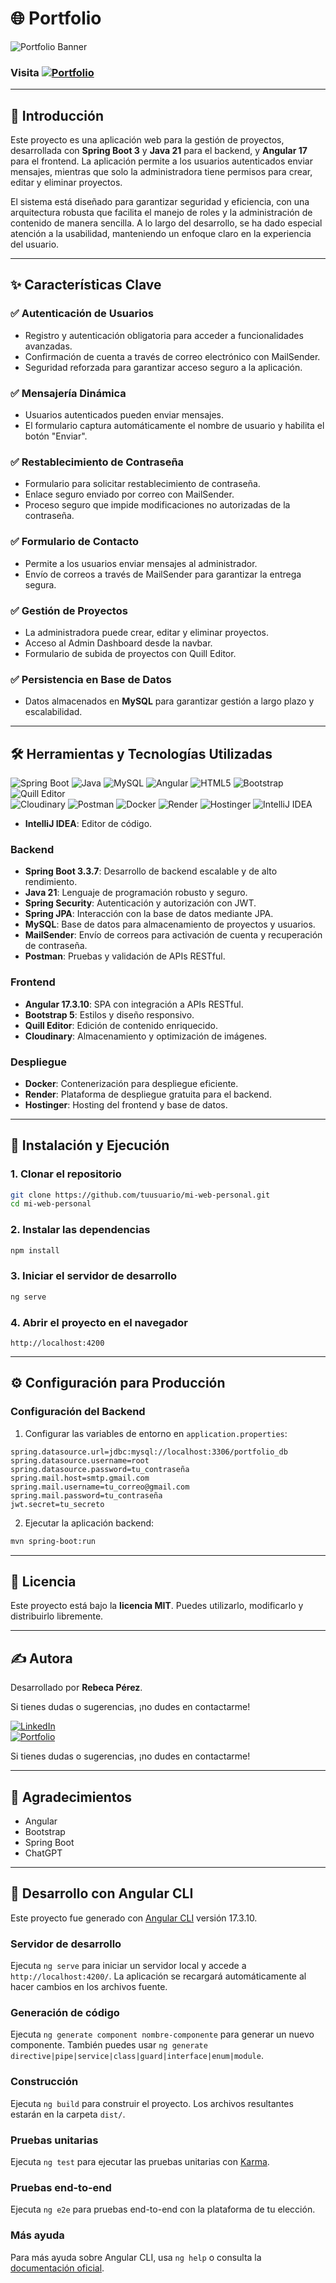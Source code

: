 # 🌐 Portfolio 
![Portfolio Banner](https://res.cloudinary.com/dl7on9tjj/image/upload/v1737043147/CabeceraPortfolio-min_iec8fe.png)  

### Visita [![Portfolio](https://img.shields.io/badge/Portfolio-Web-orange?style=flat&logo=google-chrome)](https://rebecaperezportfolio.com)

---

## 📖 Introducción

Este proyecto es una aplicación web para la gestión de proyectos, desarrollada con **Spring Boot 3** y **Java 21** para el backend, y **Angular 17** para el frontend. La aplicación permite a los usuarios autenticados enviar mensajes, mientras que solo la administradora tiene permisos para crear, editar y eliminar proyectos. 

El sistema está diseñado para garantizar seguridad y eficiencia, con una arquitectura robusta que facilita el manejo de roles y la administración de contenido de manera sencilla. A lo largo del desarrollo, se ha dado especial atención a la usabilidad, manteniendo un enfoque claro en la experiencia del usuario.

---

## ✨ Características Clave

### ✅ Autenticación de Usuarios
- Registro y autenticación obligatoria para acceder a funcionalidades avanzadas.
- Confirmación de cuenta a través de correo electrónico con MailSender.
- Seguridad reforzada para garantizar acceso seguro a la aplicación.

### ✅ Mensajería Dinámica
- Usuarios autenticados pueden enviar mensajes.
- El formulario captura automáticamente el nombre de usuario y habilita el botón "Enviar".

### ✅ Restablecimiento de Contraseña
- Formulario para solicitar restablecimiento de contraseña.
- Enlace seguro enviado por correo con MailSender.
- Proceso seguro que impide modificaciones no autorizadas de la contraseña.

### ✅ Formulario de Contacto
- Permite a los usuarios enviar mensajes al administrador.
- Envío de correos a través de MailSender para garantizar la entrega segura.

### ✅ Gestión de Proyectos
- La administradora puede crear, editar y eliminar proyectos.
- Acceso al Admin Dashboard desde la navbar.
- Formulario de subida de proyectos con Quill Editor.

### ✅ Persistencia en Base de Datos
- Datos almacenados en **MySQL** para garantizar gestión a largo plazo y escalabilidad.

---

## 🛠️ Herramientas y Tecnologías Utilizadas

![Spring Boot](https://img.shields.io/badge/Spring%20Boot-6DB33F?style=flat&logo=spring-boot&logoColor=white) ![Java](https://img.shields.io/badge/Java-ED8B00?style=flat&logo=openjdk&logoColor=white) ![MySQL](https://img.shields.io/badge/MySQL-4479A1?style=flat&logo=mysql&logoColor=white) ![Angular](https://img.shields.io/badge/Angular-DD0031?style=flat&logo=angular&logoColor=white) ![HTML5](https://img.shields.io/badge/HTML5-E34F26?style=flat&logo=html5&logoColor=white) ![Bootstrap](https://img.shields.io/badge/Bootstrap-563D7C?style=flat&logo=bootstrap&logoColor=white) ![Quill Editor](https://img.shields.io/badge/Quill-Editor-00B0FF?style=flat&logo=quill&logoColor=white) <br> ![Cloudinary](https://img.shields.io/badge/Cloudinary-3448C5?style=flat&logo=cloudinary&logoColor=white) ![Postman](https://img.shields.io/badge/Postman-FF6C37?style=flat&logo=postman&logoColor=white) 
![Docker](https://img.shields.io/badge/Docker-2496ED?style=flat&logo=docker&logoColor=white) ![Render](https://img.shields.io/badge/Render-00979D?style=flat&logo=render&logoColor=white) ![Hostinger](https://img.shields.io/badge/Hostinger-673AB7?style=flat&logo=hostinger&logoColor=white) ![IntelliJ IDEA](https://img.shields.io/badge/IntelliJ%20IDEA-000000?style=flat&logo=intellij-idea&logoColor=white)

- **IntelliJ IDEA**: Editor de código.

### Backend
- **Spring Boot 3.3.7**: Desarrollo de backend escalable y de alto rendimiento.
- **Java 21**: Lenguaje de programación robusto y seguro.
- **Spring Security**: Autenticación y autorización con JWT.
- **Spring JPA**: Interacción con la base de datos mediante JPA.
- **MySQL**: Base de datos para almacenamiento de proyectos y usuarios.
- **MailSender**: Envío de correos para activación de cuenta y recuperación de contraseña.
- **Postman**: Pruebas y validación de APIs RESTful.

### Frontend
- **Angular 17.3.10**: SPA con integración a APIs RESTful. 
- **Bootstrap 5**: Estilos y diseño responsivo.
- **Quill Editor**: Edición de contenido enriquecido.
- **Cloudinary**: Almacenamiento y optimización de imágenes.

### Despliegue
- **Docker**: Contenerización para despliegue eficiente.
- **Render**: Plataforma de despliegue gratuita para el backend.
- **Hostinger**: Hosting del frontend y base de datos.

---

## 🚀 Instalación y Ejecución

### 1. Clonar el repositorio
```bash
git clone https://github.com/tuusuario/mi-web-personal.git
cd mi-web-personal
```

### 2. Instalar las dependencias
```bash
npm install
```

### 3. Iniciar el servidor de desarrollo
```bash
ng serve
```

### 4. Abrir el proyecto en el navegador
```
http://localhost:4200
```

---

## ⚙️ Configuración para Producción

### Configuración del Backend

1. Configurar las variables de entorno en `application.properties`:
```properties
spring.datasource.url=jdbc:mysql://localhost:3306/portfolio_db
spring.datasource.username=root
spring.datasource.password=tu_contraseña
spring.mail.host=smtp.gmail.com
spring.mail.username=tu_correo@gmail.com
spring.mail.password=tu_contraseña
jwt.secret=tu_secreto
```

2. Ejecutar la aplicación backend:
```bash
mvn spring-boot:run
```

---

## 📄 Licencia

Este proyecto está bajo la **licencia MIT**. Puedes utilizarlo, modificarlo y distribuirlo libremente.

---

## ✍️ Autora

Desarrollado por **Rebeca Pérez**.

Si tienes dudas o sugerencias, ¡no dudes en contactarme!

[![LinkedIn](https://img.shields.io/badge/LinkedIn-Profile-blue?style=flat&logo=linkedin)](https://www.linkedin.com/in/rebecaperez)  
[![Portfolio](https://img.shields.io/badge/Portfolio-Web-orange?style=flat&logo=google-chrome)](https://rebecaperezportfolio.com)

Si tienes dudas o sugerencias, ¡no dudes en contactarme!

---

## 🌟 Agradecimientos
- Angular
- Bootstrap
- Spring Boot
- ChatGPT

---

## 🔧 Desarrollo con Angular CLI

Este proyecto fue generado con [Angular CLI](https://github.com/angular/angular-cli) versión 17.3.10.

### Servidor de desarrollo
Ejecuta `ng serve` para iniciar un servidor local y accede a `http://localhost:4200/`. La aplicación se recargará automáticamente al hacer cambios en los archivos fuente.

### Generación de código
Ejecuta `ng generate component nombre-componente` para generar un nuevo componente. También puedes usar `ng generate directive|pipe|service|class|guard|interface|enum|module`.

### Construcción
Ejecuta `ng build` para construir el proyecto. Los archivos resultantes estarán en la carpeta `dist/`.

### Pruebas unitarias
Ejecuta `ng test` para ejecutar las pruebas unitarias con [Karma](https://karma-runner.github.io).

### Pruebas end-to-end
Ejecuta `ng e2e` para pruebas end-to-end con la plataforma de tu elección.

### Más ayuda
Para más ayuda sobre Angular CLI, usa `ng help` o consulta la [documentación oficial](https://angular.io/cli).
